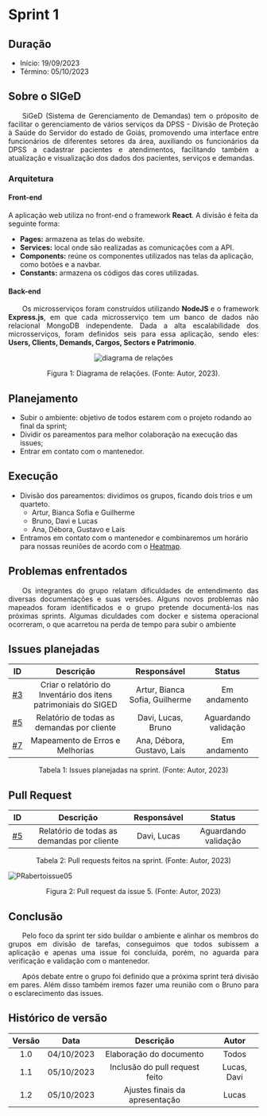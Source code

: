 # Sprint 1

## Duração
- Início: 19/09/2023
- Término: 05/10/2023

## Sobre o SIGeD
<p align="justify">&emsp;&emsp;SiGeD (Sistema de Gerenciamento de Demandas) tem o próposito de facilitar o gerenciamento de vários serviços da DPSS - Divisão de Proteção à Saúde do Servidor do estado de Goiás, promovendo uma interface entre funcionários de diferentes setores da área, auxiliando os funcionários da DPSS a cadastrar pacientes e atendimentos, facilitando também a atualização e visualização dos dados dos pacientes, serviços e demandas.</p>

### Arquitetura

#### Front-end
A aplicação web utiliza no front-end o framework **React**. A divisão é feita da seguinte forma:

- **Pages:** armazena as telas do website.
- **Services:** local onde são realizadas as comunicações com a API.
- **Components:** reúne os componentes utilizados nas telas da aplicação, como botões e a navbar.
- **Constants:** armazena os códigos das cores utilizadas.

#### Back-end
<p align="justify">&emsp;&emsp;Os microsserviços foram construídos utilizando <b>NodeJS</b> e o framework <b>Express.js</b>, em que cada microsserviço tem um banco de dados não relacional MongoDB independente. Dada a alta escalabilidade dos microsserviços, foram definidos seis para essa aplicação, sendo eles: <b>Users, Clients, Demands, Cargos, Sectors e Patrimonio</b>.</p>

<center>

  ![diagrama de relações](https://github.com/Siged-Gces-2023-2/2023.2-SIGeD-GCES-Doc/assets/79341819/c3ebdbf1-c6c5-4122-8e38-deb955896e81)

</center>

<figcaption align="center">Figura 1: Diagrama de relações. (Fonte: Autor, 2023).</figcaption>

## Planejamento
- Subir o ambiente: objetivo de todos estarem com o projeto rodando ao final da sprint;
- Dividir os pareamentos para melhor colaboração na execução das issues;
- Entrar em contato com o mantenedor.

## Execução
- Divisão dos pareamentos: dividimos os grupos, ficando dois trios e um quarteto.
    - Artur, Bianca Sofia e Guilherme
    - Bruno, Davi e Lucas
    - Ana, Débora, Gustavo e Laís
- Entramos em contato com o mantenedor e combinaremos um horário para nossas reuniões de acordo com o [Heatmap](https://docs.google.com/spreadsheets/d/1EFFLCVhI69-S8O3wMxnTCpdTKPXaUde4H5_NJ9l8P18/edit?usp=sharing).

## Problemas enfrentados
<p align="justify">&emsp;&emsp;Os integrantes do grupo relatam dificuldades de entendimento das diversas documentações e suas versões. Alguns novos problemas não mapeados foram identificados e o grupo pretende documentá-los nas próximas sprints. Algumas diculdades com docker e sistema operacional ocorreram, o que acarretou na perda de tempo para subir o ambiente</p>

## Issues planejadas
| ID |Descrição | Responsável | Status |
| :--: | :-----: | :---------: | :-----:|
| [#3](https://github.com/Siged-Gces-2023-2/2023.2-SIGeD-GCES-Doc/issues/3) | Criar o relatório do Inventário dos itens patrimoniais do SIGED | Artur, Bianca Sofia, Guilherme | Em andamento |
| [#5](https://github.com/Siged-Gces-2023-2/2023.2-SIGeD-GCES-Doc/issues/5) | Relatório de todas as demandas por cliente | Davi, Lucas, Bruno | Aguardando validação |
| [#7](https://github.com/Siged-Gces-2023-2/2023.2-SIGeD-GCES-Doc/issues/7) | Mapeamento de Erros e Melhorias | Ana, Débora, Gustavo, Laís | Em andamento|

<figcaption align="center">Tabela 1: Issues planejadas na sprint. (Fonte: Autor, 2023)</figcaption>

## Pull Request
| ID |Descrição | Responsável | Status |
| :--: | :-----: | :---------: | :-----:|
| [#5](https://github.com/Siged-Gces-2023-2/2023.2-SIGeD-GCES-Doc/issues/5) | Relatório de todas as demandas por cliente | Davi, Lucas | Aguardando validação |

<figcaption align="center">Tabela 2: Pull requests feitos na sprint. (Fonte: Autor, 2023)</figcaption>

![PRabertoissue05](https://github.com/DITGO/2021-2-SiGeD-Frontend/assets/79341819/2c3388e2-e938-4715-add4-dbce4f968021)

<figcaption align="center">Figura 2: Pull request da issue 5. (Fonte: Autor, 2023)</figcaption>

## Conclusão
<p align="justify">&emsp;&emsp;Pelo foco da sprint ter sido buildar o ambiente e alinhar os membros do grupos em divisão de tarefas, conseguimos que todos subissem a aplicação e apenas uma issue foi concluída, porém, no aguarda para verificação e validação com o mantenedor.</p>

<p align="justify">&emsp;&emsp;Após debate entre o grupo foi definido que a próxima sprint terá divisão em pares. Além disso também iremos fazer uma reunião com o Bruno para o esclarecimento das issues.</p>

## Histórico de versão
| Versão | Data | Descrição | Autor |
| :----: | :--: | :-------: | :---: |
| 1.0 | 04/10/2023 | Elaboração do documento | Todos |
| 1.1 | 05/10/2023 | Inclusão do pull request feito | Lucas, Davi |
| 1.2 | 05/10/2023 | Ajustes finais da apresentação | Lucas |